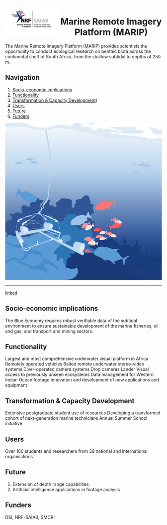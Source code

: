 <a href="https://aimeos.org/">
    <img src="/assets/img/nrf_saiab_cover.jpeg" alt="Logo" title="SAIAB" align="left" height="100" />
</a>

 <h1 align="center">Marine Remote Imagery Platform (MARIP) </h1>



The Marine Remote Imagery Platform (MARIP) provides scientists the opportunity to conduct ecological research on benthic biota across the continental shelf of South Africa, from the shallow subtidal to depths of 250 m.

## Navigation
1. [Socio-economic implications](https://nrf-saiab-marip.github.io/#socio-economic-implications)
2. [Functionality](https://nrf-saiab-marip.github.io/#functionality)
3. [Transformation & Capacity Development](https://nrf-saiab-marip.github.io/#transformation--capacity-development))
4. [Users](https://nrf-saiab-marip.github.io/#Users)
5. [Future](https://nrf-saiab-marip.github.io/#Future)
6. [Funders](https://nrf-saiab-marip.github.io/#Funders)

![Mar-RIP no text](/assets/img/Mar-RIP_no_text.png)

***

[linked](https://github.com/GlobalArchiveManual/CheckEM/blob/d080bfcdda1462d5d5838a217f45ebf07656aba4/Manuals/CheckEM_user_guide.pdf)

## Socio-economic implications
The Blue Economy requires robust verifiable data of the subtidal environment to ensure sustainable development of the marine fisheries, oil and gas, and transport and mining sectors.

## Functionality
Largest and most comprehensive underwater visual platform in Africa
Remotely operated vehicles
Baited remote underwater stereo-video systems
Diver-operated camera systems
Drop cameras
Lander
Visual access to previously unseen ecosystems
Data management for Western Indian Ocean footage
Innovation and development of new applications and equipment

## Transformation & Capacity Development
Extensive postgraduate student use of resources
Developing a transformed cohort of next-generation marine technicians
Annual Summer School initiative

## Users
Over 100 students and researchers from 39 national and international organisations

## Future

1. Extension of depth range capabilities
2. Artificial intelligence applications in footage analysis

## Funders
DSI, NRF-SAIAB, SMCRI
